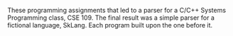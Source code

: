 These programming assignments that led to a parser for a C/C++ Systems Programming class, CSE 109. The final result was a simple parser for a fictional language, SkLang. Each program built upon the one before it.
